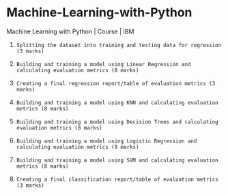 # Machine-Learning-with-Python
Machine Learning with Python | Course | IBM

1.     Splitting the dataset into training and testing data for regression (3 marks)

2.     Building and training a model using Linear Regression and calculating evaluation metrics (8 marks)

3.     Creating a final regression report/table of evaluation metrics (3 marks)

4.     Building and training a model using KNN and calculating evaluation metrics (8 marks)

5.     Building and training a model using Decision Trees and calculating evaluation metrics (8 marks)

6.     Building and training a model using Logistic Regression and calculating evaluation metrics (9 marks)

7.     Building and training a model using SVM and calculating evaluation metrics (8 marks)

8.     Creating a final classification report/table of evaluation metrics (3 marks)
